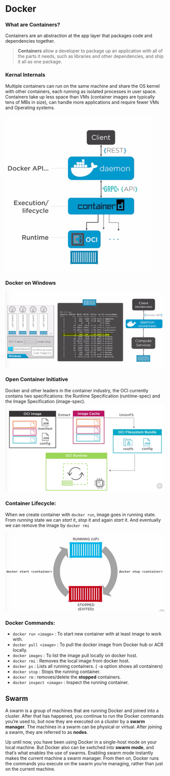 # Docker

### What are Containers?
Containers are an abstraction at the app layer that packages code and dependencies together. 

> **Containers** allow a developer to package up an application with all of the parts it needs, such as libraries and other dependencies, and ship it all as one package.

### Kernal Internals
Multiple containers can run on the same machine and share the OS kernel with other containers, each running as isolated processes in user space. Containers take up less space than VMs (container images are typically tens of MBs in size), can handle more applications and require fewer VMs and Operating systems.

![img text](https://github.com/milindchavan12/docker/blob/master/assets/dockerengine.png)

### Docker on Windows

![img text](https://github.com/milindchavan12/docker/blob/master/assets/dockeronwindows.png)

### Open Container Initiative
Docker and other leaders in the container industry, the OCI currently contains two specifications: the Runtime Specification (runtime-spec) and the Image Specification (image-spec).
![img text](./assets/oci.png)

### Container Lifecycle:
When we create container with `docker run`, image goes in running state. From *running* state we can *start* it, *stop* it and again *start* it. And eventually we can remove the image by `docker rmi`

![img text](https://github.com/milindchavan12/docker/blob/master/assets/containerlifecycle.png)

### Docker Commands:
- `docker run <image>`  : To start new container with at least image to work with.
- `docker pull <image>` : To pull the docker image from Docker hub or ACR locally.
- `docker images` : To list the image pull locally on docker host.
- `docker rmi` : Removes the local image from docker host.
- `docker ps` : Lists all running containers. ( -a option shows all containers)
- `docker stop` : Stops the running container.
- `docker rm` : removes/delete the **stopped** containers.
- `docker inspect <image>` : Inspect the running container.

## Swarm
A swarm is a group of machines that are running Docker and joined into a cluster. After that has happened, you continue to run the Docker commands you’re used to, but now they are executed on a cluster by a **swarm manager**. The machines in a swarm can be physical or virtual. After joining a swarm, they are referred to as **nodes**.

Up until now, you have been using Docker in a single-host mode on your local machine. But Docker also can be switched into **swarm mode**, and that’s what enables the use of swarms. Enabling swarm mode instantly makes the current machine a swarm manager. From then on, Docker runs the commands you execute on the swarm you’re managing, rather than just on the current machine.
